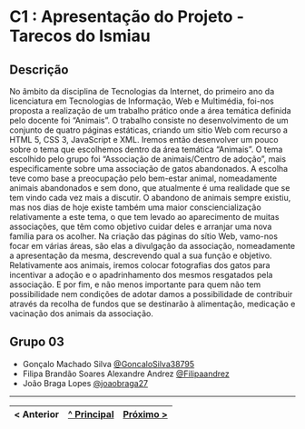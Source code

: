 # C1 : Apresentação do Projeto - Tarecos do Ismiau

## Descrição

No âmbito da disciplina de Tecnologias da Internet, do primeiro ano da licenciatura em Tecnologias de Informação, Web e Multimédia, foi-nos proposta a realização de um trabalho prático onde a área temática definida pelo docente foi “Animais”. O trabalho consiste no desenvolvimento de um conjunto de quatro páginas estáticas, criando um sitio Web com recurso a HTML 5, CSS 3, JavaScript e XML.
Iremos então desenvolver um pouco sobre o tema que escolhemos dentro da área temática “Animais”. O tema escolhido pelo grupo foi “Associação de animais/Centro de adoção”, mais especificamente sobre uma associação de gatos abandonados. A escolha teve como base a preocupação pelo bem-estar animal, nomeadamente animais abandonados e sem dono, que atualmente é uma realidade que se tem vindo cada vez mais a discutir. O abandono de animais sempre existiu, mas nos dias de hoje existe também uma maior consciencialização relativamente a este tema, o que tem levado ao aparecimento de muitas associações, que têm como objetivo cuidar deles e arranjar uma nova família para os acolher. 
Na criação das páginas do sítio Web, vamo-nos focar em várias áreas, são elas a divulgação da associação, nomeadamente a apresentação da mesma, descrevendo qual a sua função e objetivo. Relativamente aos animais, iremos colocar fotografias dos gatos para incentivar a adoção e o apadrinhamento dos mesmos resgatados pela associação. E por fim, e não menos importante para quem não tem possibilidade nem condições de adotar damos a possibilidade de contribuir através da recolha de fundos que se destinarão à alimentação, medicação e vacinação dos animais da associação. 

## Grupo 03

* Gonçalo Machado Silva [@GoncaloSilva38795](https://github.com/GoncaloSilva38795)
* Filipa Brandão Soares Alexandre Andrez [@Filipaandrez](https://github.com/Filipaandrez)
* João Braga Lopes [@joaobraga27](https://github.com/joaobraga27)

---
< Anterior | [^ Principal](../../../) | [Próximo >](c2.md)
:--- | :---: | ---: 